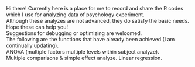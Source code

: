 Hi there!
Currently here is a place for me to record and share the R codes which I use for analyzing data of psychology experiment.  
Although these analyzes are not advanced, they do satisfy the basic needs. Hope these can help you!  
Suggestions for debugging or optimizing are welcomed.  
The following are the functions that have already been achieved (I am continually updating).  
ANOVA (multiple factors multiple levels within subject analyze).  
Multiple comparisons & simple effect analyze.
Linear regression.
